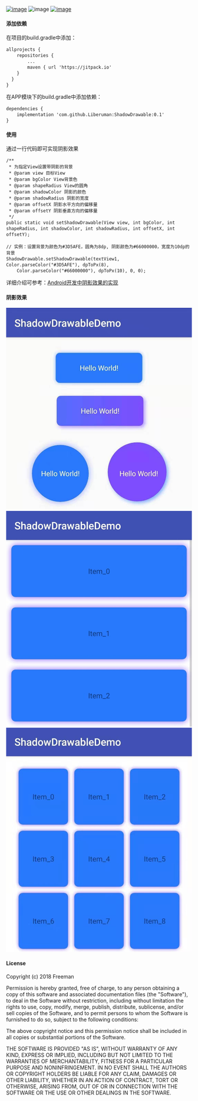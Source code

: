 [![image](https://jitpack.io/v/Liberuman/ShadowDrawable.svg)](https://jitpack.io/#JuHonggang/ShadowDrawable)
![image](https://img.shields.io/badge/build-passing-brightgreen.svg)
[![image](https://img.shields.io/packagist/l/doctrine/orm.svg)](https://github.com/Liberuman/ShadowDrawable/blob/master/LICENSE)


#### 添加依赖

在项目的build.gradle中添加：

    allprojects {
        repositories {
            ...
            maven { url 'https://jitpack.io'
        }
      }
    }
在APP模块下的build.gradle中添加依赖：

    dependencies {
        implementation 'com.github.Liberuman:ShadowDrawable:0.1'
    }

#### 使用

通过一行代码即可实现阴影效果

    /**
	 * 为指定View设置带阴影的背景
	 * @param view 目标View
	 * @param bgColor View背景色
	 * @param shapeRadius View的圆角
	 * @param shadowColor 阴影的颜色
	 * @param shadowRadius 阴影的宽度
	 * @param offsetX 阴影水平方向的偏移量
	 * @param offsetY 阴影垂直方向的偏移量
	 */
	public static void setShadowDrawable(View view, int bgColor, int shapeRadius, int shadowColor, int shadowRadius, int offsetX, int offsetY);
	
	// 实例：设置背景为颜色为#3D5AFE，圆角为8dp, 阴影颜色为#66000000，宽度为10dp的背景
    ShadowDrawable.setShadowDrawable(textView1, Color.parseColor("#3D5AFE"), dpToPx(8),
        Color.parseColor("#66000000"), dpToPx(10), 0, 0);

详细介绍可参考：[Android开发中阴影效果的实现](
https://juejin.im/post/5ae1ba4d6fb9a07acc116b8d)

#### 阴影效果

![image](./app/src/main/assets/effect.jpeg)
![image](./app/src/main/assets/effect2.jpeg)
![image](./app/src/main/assets/effect3.jpeg)

#### License

Copyright (c) 2018 Freeman

Permission is hereby granted, free of charge, to any person obtaining a copy
of this software and associated documentation files (the "Software"), to deal
in the Software without restriction, including without limitation the rights
to use, copy, modify, merge, publish, distribute, sublicense, and/or sell
copies of the Software, and to permit persons to whom the Software is
furnished to do so, subject to the following conditions:

The above copyright notice and this permission notice shall be included in all
copies or substantial portions of the Software.

THE SOFTWARE IS PROVIDED "AS IS", WITHOUT WARRANTY OF ANY KIND, EXPRESS OR
IMPLIED, INCLUDING BUT NOT LIMITED TO THE WARRANTIES OF MERCHANTABILITY,
FITNESS FOR A PARTICULAR PURPOSE AND NONINFRINGEMENT. IN NO EVENT SHALL THE
AUTHORS OR COPYRIGHT HOLDERS BE LIABLE FOR ANY CLAIM, DAMAGES OR OTHER
LIABILITY, WHETHER IN AN ACTION OF CONTRACT, TORT OR OTHERWISE, ARISING FROM,
OUT OF OR IN CONNECTION WITH THE SOFTWARE OR THE USE OR OTHER DEALINGS IN THE
SOFTWARE.